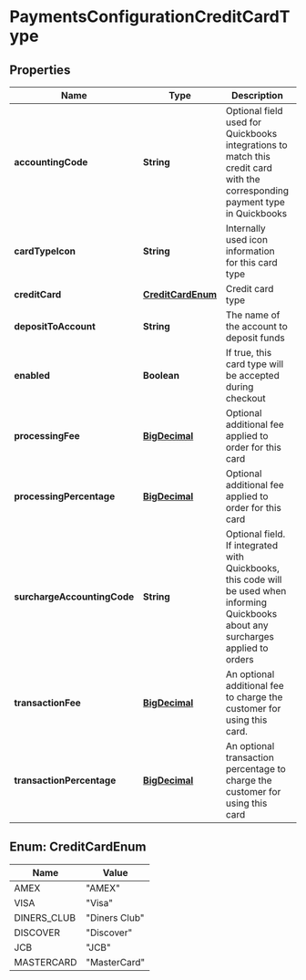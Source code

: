 
# PaymentsConfigurationCreditCardType

## Properties
Name | Type | Description | Notes
------------ | ------------- | ------------- | -------------
**accountingCode** | **String** | Optional field used for Quickbooks integrations to match this credit card with the corresponding payment type in Quickbooks |  [optional]
**cardTypeIcon** | **String** | Internally used icon information for this card type |  [optional]
**creditCard** | [**CreditCardEnum**](#CreditCardEnum) | Credit card type |  [optional]
**depositToAccount** | **String** | The name of the account to deposit funds |  [optional]
**enabled** | **Boolean** | If true, this card type will be accepted during checkout |  [optional]
**processingFee** | [**BigDecimal**](BigDecimal.md) | Optional additional fee applied to order for this card |  [optional]
**processingPercentage** | [**BigDecimal**](BigDecimal.md) | Optional additional fee applied to order for this card |  [optional]
**surchargeAccountingCode** | **String** | Optional field. If integrated with Quickbooks, this code will be used when informing Quickbooks about any surcharges applied to orders |  [optional]
**transactionFee** | [**BigDecimal**](BigDecimal.md) | An optional additional fee to charge the customer for using this card. |  [optional]
**transactionPercentage** | [**BigDecimal**](BigDecimal.md) | An optional transaction percentage to charge the customer for using this card |  [optional]


<a name="CreditCardEnum"></a>
## Enum: CreditCardEnum
Name | Value
---- | -----
AMEX | &quot;AMEX&quot;
VISA | &quot;Visa&quot;
DINERS_CLUB | &quot;Diners Club&quot;
DISCOVER | &quot;Discover&quot;
JCB | &quot;JCB&quot;
MASTERCARD | &quot;MasterCard&quot;



